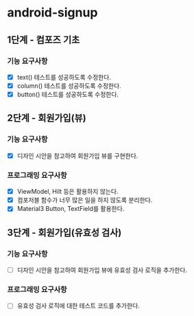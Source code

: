 # android-signup
## 1단계 - 컴포즈 기초
### 기능 요구사항
- [x] text() 테스트를 성공하도록 수정한다.
- [x] column() 테스트를 성공하도록 수정한다.
- [x] button() 테스트를 성공하도록 수정한다.

## 2단계 - 회원가입(뷰)
### 기능 요구사항
- [x] 디자인 시안을 참고하여 회원가입 뷰를 구현한다.

### 프로그래밍 요구사항
- [x] ViewModel, Hilt 등은 활용하지 않는다.
- [x] 컴포저블 함수가 너무 많은 일을 하지 않도록 분리한다.
- [x] Material3 Button, TextField를 활용한다.

## 3단계 - 회원가입(유효성 검사)
### 기능 요구사항
- [ ] 디자인 시안을 참고하여 회원가입 뷰에 유효성 검사 로직을 추가한다.

### 프로그래밍 요구사항
- [ ] 유효성 검사 로직에 대한 테스트 코드를 추가한다.
